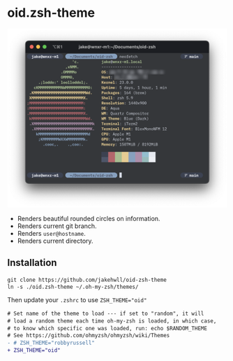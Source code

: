 # oid.zsh-theme

![preview.png](preview.png)

* Renders beautiful rounded circles on information.
* Renders current git branch.
* Renders `user@hostname`.
* Renders current directory.

## Installation

```
git clone https://github.com/jakehwll/oid-zsh-theme
ln -s ./oid.zsh-theme ~/.oh-my-zsh/themes/
```

Then update your `.zshrc` to use `ZSH_THEME="oid"`

```diff
# Set name of the theme to load --- if set to "random", it will
# load a random theme each time oh-my-zsh is loaded, in which case,
# to know which specific one was loaded, run: echo $RANDOM_THEME
# See https://github.com/ohmyzsh/ohmyzsh/wiki/Themes
- # ZSH_THEME="robbyrussell"
+ ZSH_THEME="oid"
```